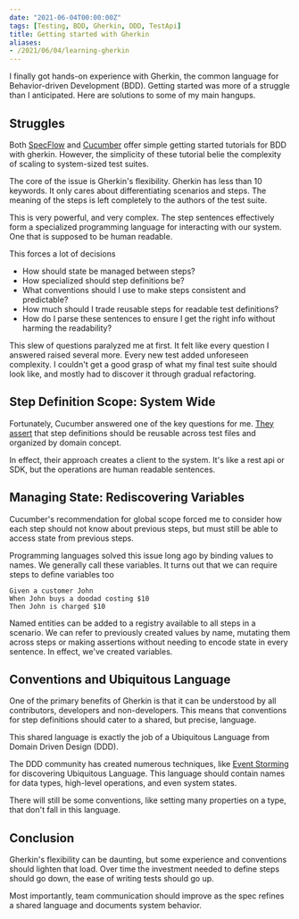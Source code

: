 ```yaml
---
date: "2021-06-04T00:00:00Z"
tags: [Testing, BDD, Gherkin, DDD, TestApi]
title: Getting started with Gherkin
aliases:
- /2021/06/04/learning-gherkin
---
```


I finally got hands-on experience with Gherkin, the common language for Behavior-driven Development (BDD). Getting started was more of a struggle than I anticipated. Here are solutions to some of my main hangups.
<!--more-->

## Struggles

Both [SpecFlow](https://specflow.org/) and [Cucumber](https://cucumber.io/docs/guides/10-minute-tutorial) offer simple getting started tutorials for BDD with gherkin.
However, the simplicity of these tutorial belie the complexity of scaling to system-sized test suites.

The core of the issue is Gherkin's flexibility. Gherkin has less than 10 keywords. It only cares about differentiating scenarios and steps. The meaning of the steps is left completely to the authors of the test suite.

This is very powerful, and very complex. The step sentences effectively form a specialized programming language for interacting with our system. One that is supposed to be human readable.

This forces a lot of decisions
- How should state be managed between steps?
- How specialized should step definitions be?
- What conventions should I use to make steps consistent and predictable?
- How much should I trade reusable steps for readable test definitions?
- How do I parse these sentences to ensure I get the right info without harming the readability?

This slew of questions paralyzed me at first. It felt like every question I answered raised several more. Every new test added unforeseen complexity. I couldn't get a good grasp of what my final test suite should look like, and mostly had to discover it through gradual refactoring.

## Step Definition Scope: System Wide

Fortunately, Cucumber answered one of the key questions for me. [They assert](https://cucumber.io/docs/guides/anti-patterns) that step definitions should be reusable across test files and organized by domain concept.

In effect, their approach creates a client to the system. It's like a rest api or SDK, but the operations are human readable sentences.

## Managing State: Rediscovering Variables

Cucumber's recommendation for global scope forced me to consider how each step should not know about previous steps, but must still be able to access state from previous steps.

Programming languages solved this issue long ago by binding values to names. We generally call these variables.
It turns out that we can require steps to define variables too

```gherkin
Given a customer John
When John buys a doodad costing $10
Then John is charged $10
```

Named entities can be added to a registry available to all steps in a scenario. We can refer to previously created values by name, mutating them across steps or making assertions without needing to encode state in every sentence. In effect, we've created variables.

## Conventions and Ubiquitous Language

One of the primary benefits of Gherkin is that it can be understood by all contributors, developers and non-developers. This means that conventions for step definitions should cater to a shared, but precise, language.

This shared language is exactly the job of a Ubiquitous Language from Domain Driven Design (DDD). 

The DDD community has created numerous techniques, like [Event Storming](https://www.eventstorming.com/) for discovering Ubiquitous Language. This language should contain names for data types, high-level operations, and even system states.

There will still be some conventions, like setting many properties on a type, that don't fall in this language.

## Conclusion

Gherkin's flexibility can be daunting, but some experience and conventions should lighten that load. Over time the investment needed to define steps should go down, the ease of writing tests should go up.

Most importantly, team communication should improve as the spec refines a shared language and documents system behavior.

